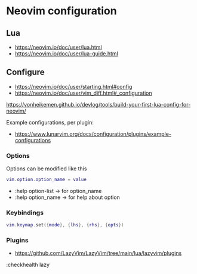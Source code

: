 # Neovim configuration


## Lua
- https://neovim.io/doc/user/lua.html
- https://neovim.io/doc/user/lua-guide.html


## Configure
- https://neovim.io/doc/user/starting.html#config
- https://neovim.io/doc/user/vim_diff.html#_configuration

https://vonheikemen.github.io/devlog/tools/build-your-first-lua-config-for-neovim/

Example configurations, per plugin:
- https://www.lunarvim.org/docs/configuration/plugins/example-configurations


### Options

Options can be modified like this

```lua
vim.option.option_name = value
```

- :help option-list → for option_name
- :help option_name → for help about option



### Keybindings

```lua
vim.keymap.set({mode}, {lhs}, {rhs}, {opts})
```


### Plugins

- https://github.com/LazyVim/LazyVim/tree/main/lua/lazyvim/plugins


:checkhealth lazy

